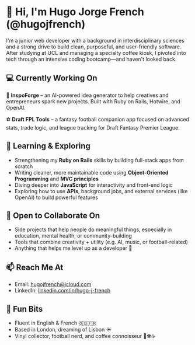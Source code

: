 # 👋 Hi, I'm Hugo Jorge French (@hugojfrench)

I'm a junior web developer with a background in interdisciplinary sciences and a strong drive to build clean, purposeful, and user-friendly software. After studying at UCL and managing a specialty coffee kiosk, I pivoted into tech through an intensive coding bootcamp—and haven't looked back.

## 💻 Currently Working On
🧠 **InspoForge** – an AI-powered idea generator to help creatives and entrepreneurs spark new projects. Built with Ruby on Rails, Hotwire, and OpenAI.

⚽ **Draft FPL Tools** – a fantasy football companion app focused on advanced stats, trade logic, and league tracking for Draft Fantasy Premier League.

## 🌱 Learning & Exploring
- Strengthening my **Ruby on Rails** skills by building full-stack apps from scratch
- Writing cleaner, more maintainable code using **Object-Oriented Programming** and **MVC principles**
- Diving deeper into **JavaScript** for interactivity and front-end logic
- Exploring how to use **APIs**, background jobs, and external services (like OpenAI) to build powerful features

## 🤝 Open to Collaborate On
- Side projects that help people do meaningful things, especially in education, mental health, or community-building
- Tools that combine creativity + utility (e.g. AI, music, or football-related)
- Anything that helps me level up as a developer 💪

## 📫 Reach Me At
- Email: [hugojfrench@icloud.com](mailto:hugojfrench@icloud.com)
- LinkedIn: [linkedin.com/in/hugo-j-french](https://www.linkedin.com/in/hugo-j-french)

## 🧩 Fun Bits
- Fluent in English & French 🇬🇧🇫🇷  
- Based in London, dreaming of Lisbon ☀️  
- Vinyl collector, football nerd, and coffee connoisseur 🎷⚽☕️  
